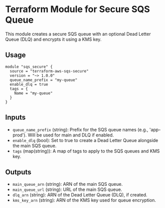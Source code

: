 # Terraform Module for Secure SQS Queue

This module creates a secure SQS queue with an optional Dead Letter Queue (DLQ) and encrypts it using a KMS key.

## Usage

```hcl
module "sqs_secure" {
  source = "terraform-aws-sqs-secure"
  version = "~> 1.0.0"
  queue_name_prefix = "my-queue"
  enable_dlq = true
  tags = {
    Name = "my-queue"
  }
}
```

## Inputs

- `queue_name_prefix` (string): Prefix for the SQS queue names (e.g., 'app-prod'). Will be used for main and DLQ if enabled.
- `enable_dlq` (bool): Set to true to create a Dead Letter Queue alongside the main SQS queue.
- `tags` (map(string)): A map of tags to apply to the SQS queues and KMS key.

## Outputs

- `main_queue_arn` (string): ARN of the main SQS queue.
- `main_queue_url` (string): URL of the main SQS queue.
- `dlq_arn` (string): ARN of the Dead Letter Queue (DLQ), if created.
- `kms_key_arn` (string): ARN of the KMS key used for queue encryption.
